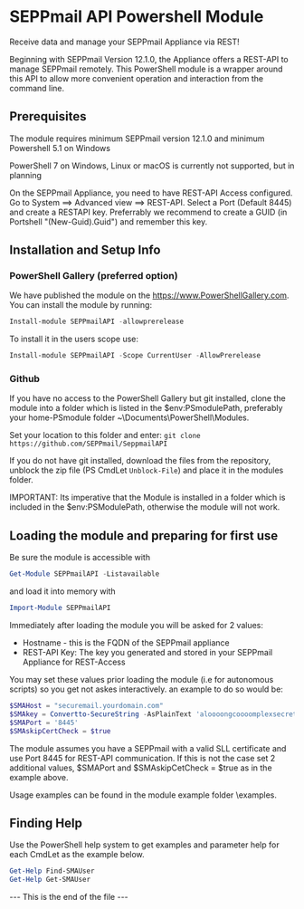# SEPPmail API Powershell Module

Receive data and manage your SEPPmail Appliance via REST!

Beginning with SEPPmail Version 12.1.0, the Appliance offers a REST-API to manage SEPPmail remotely.
This PowerShell module is a wrapper around this API to allow more convenient operation and interaction from the command line.

## Prerequisites

The module requires minimum SEPPmail version 12.1.0 and minimum Powershell 5.1 on Windows

PowerShell 7 on Windows, Linux or macOS is currently not supported, but in planning

On the SEPPmail Appliance, you need to have REST-API Access configured.
Go to System ==> Advanced view ==> REST-API.
Select a Port (Default 8445) and create a RESTAPI key.
Preferrably we recommend to create a GUID (in Portshell "(New-Guid).Guid") and remember this key.

## Installation and Setup Info

### PowerShell Gallery (preferred option)


We have published the module on the <https://www.PowerShellGallery.com>. You can install the module by running:

```powershell
Install-module SEPPmailAPI -allowprerelease
```

To install it in the users scope use:

```powershell
Install-module SEPPmailAPI -Scope CurrentUser -AllowPrerelease
```

### Github

If you have no access to the PowerShell Gallery but git installed, clone the module into a folder which is listed in the $env:PSmodulePath, preferably your home-PSmodule folder ~\Documents\PowerShell\Modules.

Set your location to this folder and enter:
`git clone https://github.com/SEPPmail/SeppmailAPI`

If you do not have git installed, download the files from the repository, unblock the zip file (PS CmdLet `Unblock-File`) and place it in the modules folder.

IMPORTANT: Its imperative that the Module is installed in a folder which is included in the $env:PSModulePath, otherwise the module will not work.

## Loading the module and preparing for first use

Be sure the module is accessible with

```powershell
Get-Module SEPPmailAPI -Listavailable
```

and load it into memory with

```powershell
Import-Module SEPPmailAPI
```

Immediately after loading the module you will be asked for 2 values:

* Hostname - this is the FQDN of the SEPPmail appliance
* REST-API Key: The key you generated and stored in your SEPPmail Appliance for REST-Access

You may set these values prior loading the module (i.e for autonomous scripts) so you get not askes interactively. an example to do so would be:

```powershell
$SMAHost = "securemail.yourdomain.com"
$SMAkey = Convertto-SecureString -AsPlainText 'aloooongcoooomplexsecretkeyyyyyyyyyyyy' -Force
$SMAPort = '8445'
$SMAskipCertCheck = $true
```
The module assumes you have a SEPPmail with a valid SLL certificate and use Port 8445 for REST-API communication. If this is not the case set 2 additional values, $SMAPort and $SMAskipCetCheck = $true as in the example above.

Usage examples can be found in the module example folder \examples.

## Finding Help

Use the PowerShell help system to get examples and parameter help for each CmdLet as the example below.

```powershell
Get-Help Find-SMAUser
Get-Help Get-SMAUser
```

--- This is the end of the file ---
